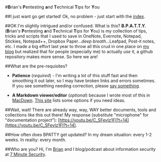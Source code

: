 #**B**rian's **P**entesting **a**nd **T**echnical **T**ips for **Y**ou

##I just want go get started!
Ok, no problem - just start with the [index](index.md).

##OK I'm slightly intrigued and/or confused.  What is this?
**B.P.A.T.T.Y.** (**B**rian's **P**entesting **a**nd **T**echnical **T**ips for **Y**ou) is my collection of tips, tricks and scripts that I used to save in OneNote, Evernote, Notepad, Stickies, Notepad++, Dropbox Paper...*deep breath*...Leafpad, Post-it notes, etc.  I made a big effort last year to throw all this crud in one place on [my blog](https://7ms.us/bpatty) but realized that for people (especially me) to actually *use* it, a github repository makes more sense.  So here we are!

##What are the pre-requisites?
* **Patience** (*required*) - I'm writing a lot of this stuff fast and then smoothing it out later, so I may have broken links and errors sometimes.  If you see something needing correction, please [say something](https://7ms.us/contact).

* **A Markdown viewer/editor** (*optional*) because I wrote most of this in [MacDown](http://macdown.uranusjr.com/).  [This site](https://www.maketecheasier.com/markdown-editors-linux/) lists some options if you need ideas.

##Wait, wait! There are already way, way, WAY better documents, tools and collections like this out there!
My response (substitute "microphone" for "documentation project"): [https://youtu.be/C_SFevIz1FI?t=14](https://youtu.be/C_SFevIz1FI?t=14).

##How often does BPATTY get updated?
In my dream situation: every 1-2 weeks.  In reality: every month.

##Who are you?
Hi, I'm [Brian](http://brianjohnson.tv) and I blog/podcast about information security at [7 Minute Security](https://7ms.us).
